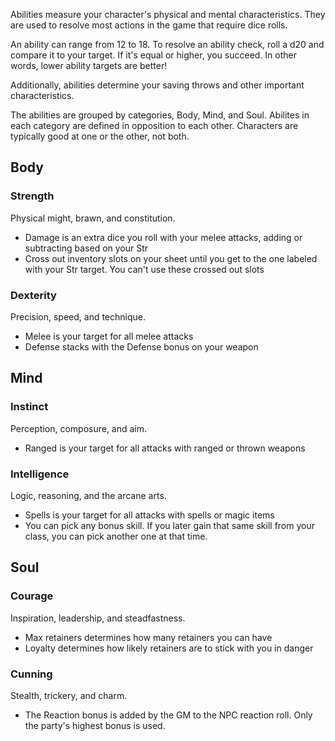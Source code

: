Abilities measure your character's physical and mental characteristics. They are used to resolve most actions in the game that require dice rolls.

An ability can range from 12 to 18. To resolve an ability check, roll a d20 and compare it to your target. If it's equal or higher, you succeed. In other words, lower ability targets are better!

Additionally, abilities determine your saving throws and other important characteristics.

The abilities are grouped by categories, Body, Mind, and Soul. Abilites in each category are defined in opposition to each other. Characters are typically good at one or the other, not both.

<!--raw-typst 
#import "@preview/tablem:0.1.0": tablem
#let fill = (_, y) => if calc.odd(y) { rgb("EAF2F5") }
#let textSize = 12pt

#let abilityTable = tablem.with(
  render: (columns: auto, ..args) => {
    text(table(
      columns: (auto, 1fr, 1fr, 1fr),
      fill: fill,
      ..args,
    ), textSize)
  }
)

#let intTable = tablem.with(
  render: (columns: auto, ..args) => {
    text(table(
      columns: (auto, auto, auto, 1fr),
      fill: fill,
      ..args,
    ), textSize)
  }
)

#let cunTable = tablem.with(
  render: (columns: auto, ..args) => {
    text(table(
      columns: (auto, 1fr, 1fr),
      fill: fill,
      ..args,
    ), textSize)
  }
)
-->

## Body
### Strength 
Physical might, brawn, and constitution.

- Damage is an extra dice you roll with your melee attacks, adding or subtracting based on your Str
- Cross out inventory slots on your sheet until you get to the one labeled with your Str target. You can't use these crossed out slots
<!--raw-typst #colbreak() -->

<!--raw-typst 
#abilityTable[
| *Target* | *Save*         | *Damage*      | *Slots* |
| ------- | ------------ | ------------ | ------- |
| 18      | 14           | -6           | 10       |
| 17      | 13           | -5           | 11       |
| 16      | 12           | -4           | 12      |
| 15      | 11           | -            | 13      |
| 14      | 10           | +4           | 14      |
| 13      | 9            | +5           | 15      |
| 12      | 8            | +6           | 16      |
]-->



### Dexterity
Precision, speed, and technique.

- Melee is your target for all melee attacks
- Defense stacks with the Defense bonus on your weapon

<!--raw-typst 
#abilityTable[
| *Target* | *Save* | *Melee* | *Dodge* |
| ------- | ------------ | ------------ | ------------- |
| 18      | 17           | 13           | -3            |
| 17      | 16           | 12           | -2            |
| 16      | 15           | 11           | -1            |
| 15      | 14           | 10           | +0            |
| 14      | 13           | 9            | +1            |
| 13      | 12           | 8            | +2            |
| 12      | 11           | 7            | +3            |
]-->



## Mind

### Instinct
Perception, composure, and aim.

- Ranged is your target for all attacks with ranged or thrown weapons

<!--raw-typst #colbreak() -->

<!--raw-typst 
#cunTable[
| *Target* | *Save* | *Ranged* |
| ------- | --------| ----     |
| 18      | 15      | 13       |
| 17      | 14      | 12       |
| 16      | 13      | 11       |
| 15      | 12      | 10       |
| 14      | 11      | 9        |
| 13      | 10      | 8        |
| 12      | 9       | 7        |
]-->



### Intelligence 
Logic, reasoning, and the arcane arts.

- Spells is your target for all attacks with spells or magic items
- You can pick any bonus skill. If you later gain that same skill from your class, you can pick another one at that time.


<!--raw-typst 
#intTable[
| *Target*   | *Save*       | *Spells*      | *Skills*                            |
| ------- | ------------ | ------------ | ------------------------------------|
| 18      | 16           | 13           | Apprentice Language (native)        |
| 17      | 15           | 12           | Journeyman Language (native)        |
| 16      | 14           | 11           | Expert Language (native)            |
| 15      | 13           | 10           | Master Language (native)            |
| 14      | 12           | 9            | + Journeyman Language (any), +1 bonus |
| 13      | 11           | 8            | + Expert Language (any), +2 bonus     |
| 12      | 10           | 7            | + Master Language (any), +3 bonus     |
]-->

<!--raw-typst #colbreak() -->

## Soul
### Courage
Inspiration, leadership, and steadfastness.

- Max retainers determines how many retainers you can have
- Loyalty determines how likely retainers are to stick with you in danger

<!--raw-typst 
#abilityTable[
| *Target* | *Save* | *Max retainers* | *Loyalty* |
| ------- | ------------ | ------------- | ------- |
| 18      | 15           | 1             | 4       |
| 17      | 14           | 2             | 5       |
| 16      | 13           | 3             | 6       |
| 15      | 12           | 4             | 7       |
| 14      | 11           | 5             | 8       |
| 13      | 10           | 6             | 9       |
| 12      | 9            | 7             | 10      |
]-->

### Cunning
Stealth, trickery, and charm.

- The Reaction bonus is added by the GM to the NPC reaction roll. Only the party's highest bonus is used.

<!--raw-typst 
#cunTable[
| *Target* | *Save* | *Reaction* |
| ------- | ------------ | ------------- |
| 18      | 15           | -1d4            |
| 17      | 14           | -1d3            |
| 16      | 13           | -1d2            |
| 15      | 12           | -               |
| 14      | 11           | +1d2            |
| 13      | 10           | +1d3            |
| 12      | 9            | +1d4            |
]-->

